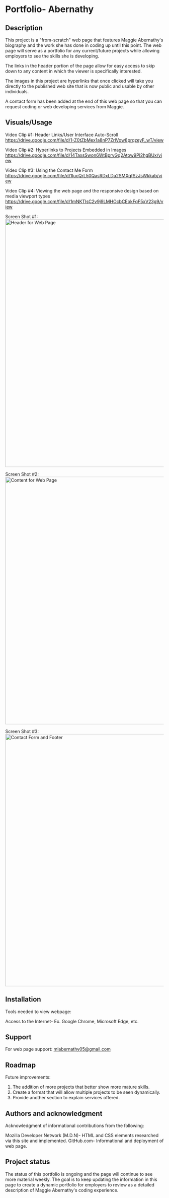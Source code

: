 # Portfolio- Abernathy

## Description
This project is a "from-scratch" web page that features Maggie Abernathy's biography and the work she has done in coding up until this point.  The web page will serve as a portfolio for any current/future projects while allowing employers to see the skills she is developing. 

The links in the header portion of the page allow for easy access to skip down to any content in which the viewer is specifically interested.

The images in this project are hyperlinks that once clicked will take you directly to the published web site that is now public and usable by other individuals.  

A contact form has been added at the end of this web page so that you can request coding or web developing services from Maggie.  


## Visuals/Usage

Video Clip #1: Header Links/User Interface Auto-Scroll
https://drive.google.com/file/d/1-Z0tZbMex1a8nP7ZrlVow8prqzeyF_wT/view

Video Clip #2: Hyperlinks to Projects Embedded in Images
https://drive.google.com/file/d/14TaxsSwon6WtBprvGq2Atow9Pl2hgBUx/view

Video Clip #3: Using the Contact Me Form
https://drive.google.com/file/d/1IucQrL50QasRDxLDa2SMXqfSzJsWkkab/view

Video Clip #4: Viewing the web page and the responsive design based on media viewport types
https://drive.google.com/file/d/1mNKTIsC2v9j9LMHOcbCEokFqF5xV23g9/view

Screen Shot #1:
<img width="787" alt="Header for Web Page" src="https://user-images.githubusercontent.com/114010430/197651999-8f416eef-4e10-4423-8510-f4a7c7d328fb.png">

Screen Shot #2:
<img width="786" alt="Content for Web Page" src="https://user-images.githubusercontent.com/114010430/197652106-3f21bc8a-d1fa-4611-877e-2d8b808ac3cd.png">

Screen Shot #3:
<img width="801" alt="Contact Form and Footer" src="https://user-images.githubusercontent.com/114010430/197652184-26e0dc5c-0994-4133-9f9d-18b5dd0be0e2.png">



## Installation
Tools needed to view webpage:

Access to the Internet- Ex. Google Chrome, Microsoft Edge, etc.


## Support
For web page support: mlabernathy05@gmail.com

## Roadmap
Future improvements:
1. The addition of more projects that better show more mature skills.
2. Create a format that will allow multiple projects to be seen dynamically.
3. Provide another section to explain services offered.


## Authors and acknowledgment
Acknowledgment of informational contributions from the following:

Mozilla Developer Network (M.D.N)- HTML and CSS elements researched via this site and implemented.
GitHub.com- Informational and deployment of web page.

## Project status
The status of this portfolio is ongoing and the page will continue to see more material weekly.  The goal is to keep updating the information in this page to create a dynamic portfolio for employers to review as a detailed description of Maggie Abernathy's coding experience.